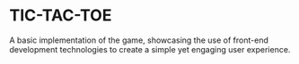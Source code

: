 # TIC-TAC-TOE
A basic implementation of the game, showcasing the use of front-end development technologies to create a simple yet engaging user experience.
